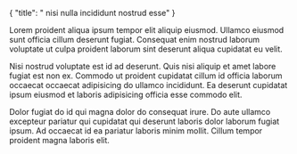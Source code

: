 {
  "title": " nisi nulla incididunt nostrud esse"
}

Lorem proident aliqua ipsum tempor elit aliquip eiusmod. Ullamco eiusmod sunt officia cillum deserunt fugiat. Consequat enim nostrud laborum voluptate ut culpa proident laborum sint deserunt aliqua cupidatat eu velit.

Nisi nostrud voluptate est id ad deserunt. Quis nisi aliquip et amet labore fugiat est non ex. Commodo ut proident cupidatat cillum id officia laborum occaecat occaecat adipisicing do ullamco incididunt. Ea deserunt cupidatat ipsum eiusmod et laboris adipisicing officia esse commodo elit.

Dolor fugiat do id qui magna dolor do consequat irure. Do aute ullamco excepteur pariatur qui cupidatat qui deserunt laboris dolor laborum fugiat ipsum. Ad occaecat id ea pariatur laboris minim mollit. Cillum tempor proident magna laboris elit.